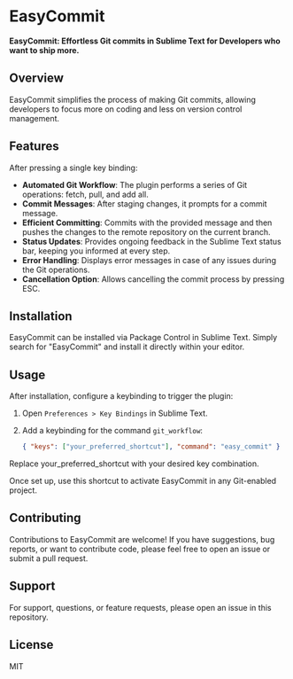 # EasyCommit

**EasyCommit: Effortless Git commits in Sublime Text for Developers who want to ship more.**

## Overview
EasyCommit simplifies the process of making Git commits, allowing developers to focus more on coding and less on version control management.

## Features
After pressing a single key binding:
- **Automated Git Workflow**: The plugin performs a series of Git operations: fetch, pull, and add all.
- **Commit Messages**: After staging changes, it prompts for a commit message.
- **Efficient Committing**: Commits with the provided message and then pushes the changes to the remote repository on the current branch.
- **Status Updates**: Provides ongoing feedback in the Sublime Text status bar, keeping you informed at every step.
- **Error Handling**: Displays error messages in case of any issues during the Git operations.
- **Cancellation Option**: Allows cancelling the commit process by pressing ESC.

## Installation
EasyCommit can be installed via Package Control in Sublime Text. Simply search for "EasyCommit" and install it directly within your editor.

## Usage
After installation, configure a keybinding to trigger the plugin:
1. Open `Preferences > Key Bindings` in Sublime Text.
2. Add a keybinding for the command `git_workflow`:

   ```json
   { "keys": ["your_preferred_shortcut"], "command": "easy_commit" }
   ```

Replace your_preferred_shortcut with your desired key combination.

Once set up, use this shortcut to activate EasyCommit in any Git-enabled project.

## Contributing

Contributions to EasyCommit are welcome! If you have suggestions, bug reports, or want to contribute code, please feel free to open an issue or submit a pull request.

## Support

For support, questions, or feature requests, please open an issue in this repository.

## License

MIT
